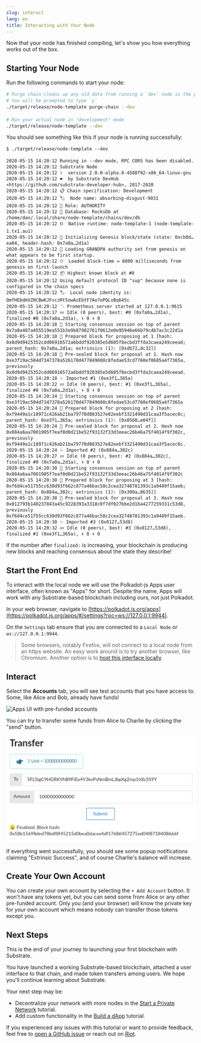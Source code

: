 ```yaml
---
slug: interact
lang: en
title: Interacting with Your Node
---
```


Now that your node has finished compiling, let's show you how everything works out of the box.

## Starting Your Node

Run the following commands to start your node:

```bash
# Purge chain cleans up any old data from running a `dev` node in the past
# You will be prompted to type `y`
./target/release/node-template purge-chain --dev

# Run your actual node in "development" mode
./target/release/node-template --dev
```

You should see something like this if your node is running successfully:

```
$ ./target/release/node-template --dev

2020-05-15 14:20:12 Running in --dev mode, RPC CORS has been disabled.
2020-05-15 14:20:12 Substrate Node
2020-05-15 14:20:12 ✌️  version 2.0.0-alpha.8-4588f92-x86_64-linux-gnu
2020-05-15 14:20:12 ❤️  by Substrate DevHub <https://github.com/substrate-developer-hub>, 2017-2020
2020-05-15 14:20:12 📋 Chain specification: Development
2020-05-15 14:20:12 🏷  Node name: absorbing-disgust-9031
2020-05-15 14:20:12 👤 Role: AUTHORITY
2020-05-15 14:20:12 💾 Database: RocksDb at /home/dan/.local/share/node-template/chains/dev/db
2020-05-15 14:20:12 ⛓  Native runtime: node-template-1 (node-template-1.tx1.au1)
2020-05-15 14:20:12 🔨 Initializing Genesis block/state (state: 0xcb0d…ea04, header-hash: 0x7a0a…2d1a)
2020-05-15 14:20:12 👴 Loading GRANDPA authority set from genesis on what appears to be first startup.
2020-05-15 14:20:12 ⏱  Loaded block-time = 6000 milliseconds from genesis on first-launch
2020-05-15 14:20:12 📦 Highest known block at #0
2020-05-15 14:20:12 Using default protocol ID "sup" because none is configured in the chain specs
2020-05-15 14:20:12 🏷  Local node identity is: QmfHEbdmVZHCBwKJFvczRt5owAzEbtF7Ao7oPQLvBq645c
2020-05-15 14:20:12 〽️ Prometheus server started at 127.0.0.1:9615
2020-05-15 14:20:17 💤 Idle (0 peers), best: #0 (0x7a0a…2d1a), finalized #0 (0x7a0a…2d1a), ⬇ 0 ⬆ 0
2020-05-15 14:20:18 🙌 Starting consensus session on top of parent 0x7a0a487a455519ea551b3e9b87982761f0612e0e95946e66b79c4b7ac3c22d1a
2020-05-15 14:20:18 🎁 Prepared block for proposing at 1 [hash: 0x0d9d9425352cdd06916572a6bddf920385e5d605f8ecbd3ffda3caea249ceead; parent_hash: 0x7a0a…2d1a; extrinsics (1): [0xdb72…dc32]]
2020-05-15 14:20:18 🔖 Pre-sealed block for proposal at 1. Hash now 0xe3f19ac504d7347378a526170d477849608c8fedae53cd7760ef0685a4f7365a, previously 0x0d9d9425352cdd06916572a6bddf920385e5d605f8ecbd3ffda3caea249ceead.
2020-05-15 14:20:18 ✨ Imported #1 (0xe3f1…365a)
2020-05-15 14:20:22 💤 Idle (0 peers), best: #1 (0xe3f1…365a), finalized #0 (0x7a0a…2d1a), ⬇ 0 ⬆ 0
2020-05-15 14:20:24 🙌 Starting consensus session on top of parent 0xe3f19ac504d7347378a526170d477849608c8fedae53cd7760ef0685a4f7365a
2020-05-15 14:20:24 🎁 Prepared block for proposing at 2 [hash: 0xf9449a1c18971c426ab21ba79770d883527e82eebf3321490d31caa3f5acec6c; parent_hash: 0xe3f1…365a; extrinsics (1): [0x8560…e04f]]
2020-05-15 14:20:24 🔖 Pre-sealed block for proposal at 2. Hash now 0x884a6aa7001905f7eaf0d0d21be52f93132f33d3eeac26b46a75f4014f9f302c, previously 0xf9449a1c18971c426ab21ba79770d883527e82eebf3321490d31caa3f5acec6c.
2020-05-15 14:20:24 ✨ Imported #2 (0x884a…302c)
2020-05-15 14:20:27 💤 Idle (0 peers), best: #2 (0x884a…302c), finalized #0 (0x7a0a…2d1a), ⬇ 0 ⬆ 0
2020-05-15 14:20:30 🙌 Starting consensus session on top of parent 0x884a6aa7001905f7eaf0d0d21be52f93132f33d3eeac26b46a75f4014f9f302c
2020-05-15 14:20:30 🎁 Prepared block for proposing at 3 [hash: 0xf6d4ce51755cc638d93f662c877a46bac58c2cea32748781393c1a9489f15aeb; parent_hash: 0x884a…302c; extrinsics (1): [0x300a…8635]]
2020-05-15 14:20:30 🔖 Pre-sealed block for proposal at 3. Hash now 0x012793b140237843a45c9228393a3318c0f7df027bbe2d16a4277259331c53d8, previously 0xf6d4ce51755cc638d93f662c877a46bac58c2cea32748781393c1a9489f15aeb.
2020-05-15 14:20:30 ✨ Imported #3 (0x0127…53d8)
2020-05-15 14:20:32 💤 Idle (0 peers), best: #3 (0x0127…53d8), finalized #1 (0xe3f1…365a), ⬇ 0 ⬆ 0
```

If the number after `finalized:` is increasing, your blockchain is producing new blocks and reaching
consensus about the state they describe!

## Start the Front End

To interact with the local node we will use the Polkadot-js Apps user interface, often known as
"Apps" for short. Despite the name, Apps will work with any Substrate-based blockchain including
ours, not just Polkadot.

In your web browser, navigate to
[https://polkadot.js.org/apps](https://polkadot.js.org/apps/#/settings?rpc=ws://127.0.0.1:9944).

On the `Settings` tab ensure that you are connected to a `Local Node` or `ws://127.0.0.1:9944`.

> Some browsers, notably Firefox, will not connect to a local node from an https website. An easy
> work around is to try another browser, like Chromium. Another option is to
> [host this interface locally](https://github.com/polkadot-js/apps#development).

## Interact

Select the **Accounts** tab, you will see test accounts that you have access to. Some, like Alice
and Bob, already have funds!

![Apps UI with pre-funded accounts](../assets/apps-prefunded.png)

You can try to transfer some funds from Alice to Charlie by clicking the "send" button.

![Balance Transfer](../assets/apps-transfer.png)

If everything went successfully, you should see some popup notifications claiming "Extrinsic
Success", and of course Charlie's balance will increase.

## Create Your Own Account

You can create your own account by selecting the `+ Add Account` button. It won't have any tokens
yet, but you can send some from Alice or any other pre-funded account. Only you (and your browser)
will know the private key for your own account which means nobody can transfer those tokens except
you.

## Next Steps

This is the end of your journey to launching your first blockchain with Substrate.

You have launched a working Substrate-based blockchain, attached a user interface to that chain, and
made token transfers among users. We hope you'll continue learning about Substrate.

Your next step may be:

- Decentralize your network with more nodes in the
  [Start a Private Network](/tutorials/start-a-private-network/v2.0.0-alpha.8) tutorial.
- Add custom functionality in the [Build a dApp](/tutorials/build-a-dapp/v2.0.0-alpha.8) tutorial.

If you experienced any issues with this tutorial or want to provide feedback, feel free to
[open a GitHub issue](https://github.com/substrate-developer-hub/tutorials/issues/new) or reach out
on [Riot](https://riot.im/app/#/room/!HzySYSaIhtyWrwiwEV:matrix.org).
